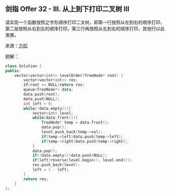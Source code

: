 ## 剑指 Offer 32 - III. 从上到下打印二叉树 III
请实现一个函数按照之字形顺序打印二叉树，即第一行按照从左到右的顺序打印，第二层按照从右到左的顺序打印，第三行再按照从左到右的顺序打印，其他行以此类推。

来源：[力扣](https://leetcode-cn.com/problems/cong-shang-dao-xia-da-yin-er-cha-shu-iii-lcof/)

题解：
```C++
class Solution {
public:
    vector<vector<int>> levelOrder(TreeNode* root) {
        vector<vector<int>> res;
        if(root == NULL)return res;
        queue<TreeNode*> data;
        data.push(root);
        data.push(NULL);
        int left = 0;
        while(!data.empty()){
            vector<int> level;
            while(data.front()){
                TreeNode* temp = data.front();
                data.pop();
                level.push_back(temp->val);
                if(temp->left)data.push(temp->left);
                if(temp->right)data.push(temp->right);
            }
            data.pop();
            if(!data.empty())data.push(NULL);
            if(left)reverse(level.begin(), level.end());
            res.push_back(level);
            left = 1 - left;
        }
        return res;
    }
};
```
